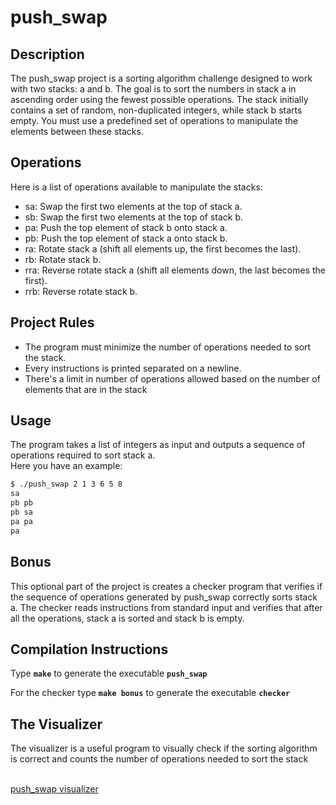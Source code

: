 <h1>push_swap</h1>


<h2>Description</h2>

The push_swap project is a sorting algorithm challenge designed to work with two stacks: a and b. The goal is to sort the numbers in stack a in ascending order using the fewest possible operations. The stack initially contains a set of random, non-duplicated integers, while stack b starts empty. You must use a predefined set of operations to manipulate the elements between these stacks.

<h2>Operations</h2>

Here is a list of operations available to manipulate the stacks:

<ul>
  <li>sa: Swap the first two elements at the top of stack a.</li>
  <li>sb: Swap the first two elements at the top of stack b.</li>
  <li>pa: Push the top element of stack b onto stack a.</li>
  <li>pb: Push the top element of stack a onto stack b.</li>
  <li>ra: Rotate stack a (shift all elements up, the first becomes the last).</li>
  <li>rb: Rotate stack b.</li>
  <li>rra: Reverse rotate stack a (shift all elements down, the last becomes the first).</li>
  <li>rrb: Reverse rotate stack b.</li>
</ul>

<h2>Project Rules</h2>

<ul>
  <li>The program must minimize the number of operations needed to sort the stack.</li>
  <li>Every instructions is printed separated on a newline.</li>
  <li>There's a limit in number of operations allowed based on the number of elements that are in the stack</li>
</ul>


<h2>Usage</h2>

The program takes a list of integers as input and outputs a sequence of operations required to sort stack a. <br>
Here you have an example:

```bash
$ ./push_swap 2 1 3 6 5 8
sa
pb pb
pb sa
pa pa
pa
```


<h2>Bonus</h2>

This optional part of the project is creates a checker program that verifies if the sequence of operations generated by push_swap correctly sorts stack a. The checker reads instructions from standard input and verifies that after all the operations, stack a is sorted and stack b is empty.


<h2>Compilation Instructions</h2>

Type <strong><code>make</code></strong> to generate the executable <strong><code>push_swap</code></strong>

For the checker type <strong><code>make bonus</code></strong> to generate the executable <strong><code>checker</code></strong>


<h2>The Visualizer</h2>

The visualizer is a useful program to visually check if the sorting algorithm is correct and counts the number of operations needed to sort the stack
<br><br>

<a href="https://github.com/o-reo/push_swap_visualizer">push_swap visualizer</a>








